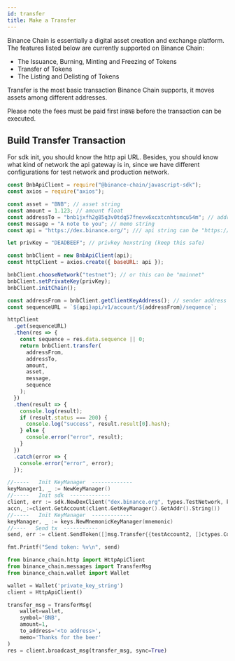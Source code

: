 ```yaml
---
id: transfer
title: Make a Transfer
---
```


Binance Chain is essentially a digital asset creation and exchange platform.
The features listed below are currently supported on Binance Chain:

- The Issuance, Burning, Minting and Freezing of Tokens
- Transfer of Tokens
- The Listing and Delisting of Tokens

Transfer is the most basic transaction Binance Chain supports, it moves assets among different addresses.

Please note the fees must be paid first in`BNB` before the transaction can be executed.

## Build Transfer Transaction

For sdk init, you should know the http api URL. Besides, you should know what kind of network the api gateway is in, since we have different configurations for test network and production network.

<!--DOCUSAURUS_CODE_TABS-->
<!--JavaScript-->

```js
const BnbApiClient = require("@binance-chain/javascript-sdk");
const axios = require("axios");

const asset = "BNB"; // asset string
const amount = 1.123; // amount float
const addressTo = "bnb1jxfh2g85q3v0tdq57fnevx6xcxtcnhtsmcu54m"; // addressTo string
const message = "A note to you"; // memo string
const api = "https://dex.binance.org/"; /// api string can be "https://testnet-dex.binance.org" for testnet

let privKey = "DEADBEEF"; // privkey hexstring (keep this safe)

const bnbClient = new BnbApiClient(api);
const httpClient = axios.create({ baseURL: api });

bnbClient.chooseNetwork("testnet"); // or this can be "mainnet"
bnbClient.setPrivateKey(privKey);
bnbClient.initChain();

const addressFrom = bnbClient.getClientKeyAddress(); // sender address string (e.g. bnb1...)
const sequenceURL = `${api}api/v1/account/${addressFrom}/sequence`;

httpClient
  .get(sequenceURL)
  .then(res => {
    const sequence = res.data.sequence || 0;
    return bnbClient.transfer(
      addressFrom,
      addressTo,
      amount,
      asset,
      message,
      sequence
    );
  })
  .then(result => {
    console.log(result);
    if (result.status === 200) {
      console.log("success", result.result[0].hash);
    } else {
      console.error("error", result);
    }
  })
  .catch(error => {
    console.error("error", error);
  });
```

<!--Go-->

```Go
//-----   Init KeyManager  -------------
keyManager1, _ := NewKeyManager()
//-----   Init sdk  -------------
client, err := sdk.NewDexClient("dex.binance.org", types.TestNetwork, keyManager) //api string can be "testnet-dex.binance.org" for testnet
accn,_:=client.GetAccount(client.GetKeyManager().GetAddr().String())
//-----   Init KeyManager  -------------
keyManager, _ := keys.NewMnemonicKeyManager(mnemonic)
//----   Send tx  -----------
send, err := client.SendToken([]msg.Transfer{{testAccount2, []ctypes.Coin{{nativeSymbol, 100000000}}}, {testAccount3, []ctypes.Coin{{nativeSymbol, 100000000}}}}, true)

fmt.Printf("Send token: %v\n", send)

```

<!--Python-->

```py
from binance_chain.http import HttpApiClient
from binance_chain.messages import TransferMsg
from binance_chain.wallet import Wallet

wallet = Wallet('private_key_string')
client = HttpApiClient()

transfer_msg = TransferMsg(
    wallet=wallet,
    symbol='BNB',
    amount=1,
    to_address='<to address>',
    memo='Thanks for the beer'
)
res = client.broadcast_msg(transfer_msg, sync=True)
```

<!--END_DOCUSAURUS_CODE_TABS-->
